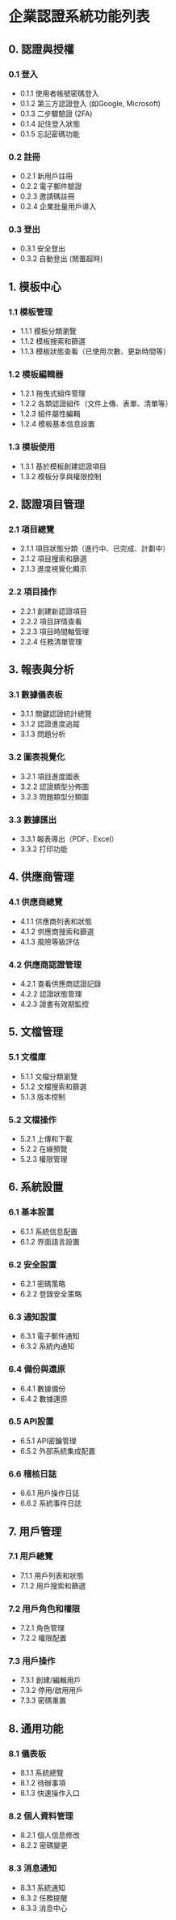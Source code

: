 # 企業認證系統功能列表

## 0. 認證與授權
### 0.1 登入
   - 0.1.1 使用者帳號密碼登入
   - 0.1.2 第三方認證登入 (如Google, Microsoft)
   - 0.1.3 二步驟驗證 (2FA)
   - 0.1.4 記住登入狀態
   - 0.1.5 忘記密碼功能
### 0.2 註冊
   - 0.2.1 新用戶註冊
   - 0.2.2 電子郵件驗證
   - 0.2.3 邀請碼註冊
   - 0.2.4 企業批量用戶導入
### 0.3 登出
   - 0.3.1 安全登出
   - 0.3.2 自動登出 (閒置超時)

## 1. 模板中心
### 1.1 模板管理
   - 1.1.1 模板分類瀏覽
   - 1.1.2 模板搜索和篩選
   - 1.1.3 模板狀態查看（已使用次數、更新時間等）
### 1.2 模板編輯器
   - 1.2.1 拖曳式組件管理
   - 1.2.2 各類認證組件（文件上傳、表單、清單等）
   - 1.2.3 組件屬性編輯
   - 1.2.4 模板基本信息設置
### 1.3 模板使用
   - 1.3.1 基於模板創建認證項目
   - 1.3.2 模板分享與權限控制

## 2. 認證項目管理
### 2.1 項目總覽
   - 2.1.1 項目狀態分類（進行中、已完成、計劃中）
   - 2.1.2 項目搜索和篩選
   - 2.1.3 進度視覺化顯示
### 2.2 項目操作
   - 2.2.1 創建新認證項目
   - 2.2.2 項目詳情查看
   - 2.2.3 項目時間軸管理
   - 2.2.4 任務清單管理

## 3. 報表與分析
### 3.1 數據儀表板
   - 3.1.1 關鍵認證統計總覽
   - 3.1.2 認證進度追蹤
   - 3.1.3 問題分析
### 3.2 圖表視覺化
   - 3.2.1 項目進度圖表
   - 3.2.2 認證類型分佈圖
   - 3.2.3 問題類型分類圖
### 3.3 數據匯出
   - 3.3.1 報表導出（PDF、Excel）
   - 3.3.2 打印功能

## 4. 供應商管理
### 4.1 供應商總覽
   - 4.1.1 供應商列表和狀態
   - 4.1.2 供應商搜索和篩選
   - 4.1.3 風險等級評估
### 4.2 供應商認證管理
   - 4.2.1 查看供應商認證記錄
   - 4.2.2 認證狀態管理
   - 4.2.3 證書有效期監控

## 5. 文檔管理
### 5.1 文檔庫
   - 5.1.1 文檔分類瀏覽
   - 5.1.2 文檔搜索和篩選
   - 5.1.3 版本控制
### 5.2 文檔操作
   - 5.2.1 上傳和下載
   - 5.2.2 在線預覽
   - 5.2.3 權限管理

## 6. 系統設置
### 6.1 基本設置
   - 6.1.1 系統信息配置
   - 6.1.2 界面語言設置
### 6.2 安全設置
   - 6.2.1 密碼策略
   - 6.2.2 登錄安全策略
### 6.3 通知設置
   - 6.3.1 電子郵件通知
   - 6.3.2 系統內通知
### 6.4 備份與還原
   - 6.4.1 數據備份
   - 6.4.2 數據還原
### 6.5 API設置
   - 6.5.1 API密鑰管理
   - 6.5.2 外部系統集成配置
### 6.6 稽核日誌
   - 6.6.1 用戶操作日誌
   - 6.6.2 系統事件日誌

## 7. 用戶管理
### 7.1 用戶總覽
   - 7.1.1 用戶列表和狀態
   - 7.1.2 用戶搜索和篩選
### 7.2 用戶角色和權限
   - 7.2.1 角色管理
   - 7.2.2 權限配置
### 7.3 用戶操作
   - 7.3.1 創建/編輯用戶
   - 7.3.2 停用/啟用用戶
   - 7.3.3 密碼重置

## 8. 通用功能
### 8.1 儀表板
   - 8.1.1 系統總覽
   - 8.1.2 待辦事項
   - 8.1.3 快速操作入口
### 8.2 個人資料管理
   - 8.2.1 個人信息修改
   - 8.2.2 密碼變更
### 8.3 消息通知
   - 8.3.1 系統通知
   - 8.3.2 任務提醒
   - 8.3.3 消息中心 